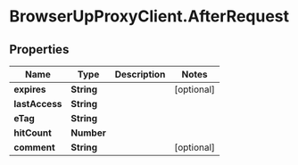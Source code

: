 # BrowserUpProxyClient.AfterRequest

## Properties

Name | Type | Description | Notes
------------ | ------------- | ------------- | -------------
**expires** | **String** |  | [optional] 
**lastAccess** | **String** |  | 
**eTag** | **String** |  | 
**hitCount** | **Number** |  | 
**comment** | **String** |  | [optional] 


